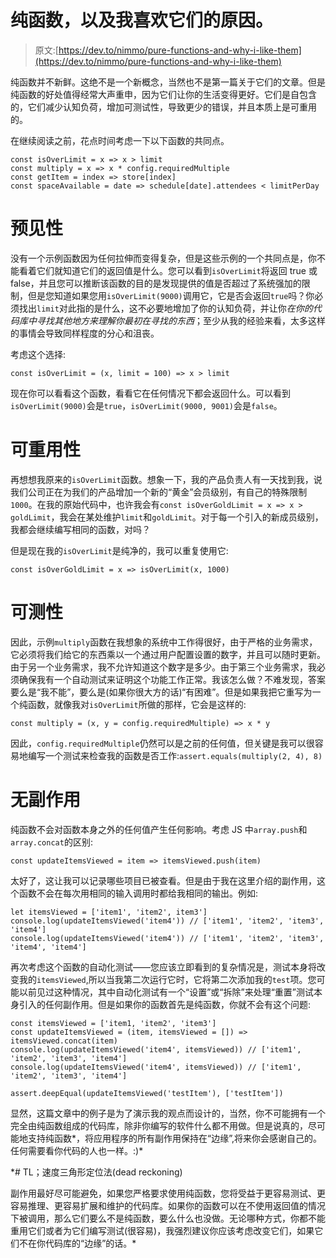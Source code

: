 # 纯函数，以及我喜欢它们的原因。

> 原文:[https://dev.to/nimmo/pure-functions-and-why-i-like-them](https://dev.to/nimmo/pure-functions-and-why-i-like-them)

纯函数并不新鲜。这绝不是一个新概念，当然也不是第一篇关于它们的文章。但是纯函数的好处值得经常大声重申，因为它们让你的生活变得更好。它们是自包含的，它们减少认知负荷，增加可测试性，导致更少的错误，并且本质上是可重用的。

在继续阅读之前，花点时间考虑一下以下函数的共同点。

```
const isOverLimit = x => x > limit
const multiply = x => x * config.requiredMultiple
const getItem = index => store[index]
const spaceAvailable = date => schedule[date].attendees < limitPerDay 
```

# 预见性

没有一个示例函数因为任何拉伸而变得复杂，但是这些示例的一个共同点是，你不能看着它们就知道它们的返回值是什么。您可以看到`isOverLimit`将返回 true 或 false，并且您可以推断该函数的目的是发现提供的值是否超过了系统强加的限制，但是您知道如果您用`isOverLimit(9000)`调用它，它是否会返回`true`吗？你必须找出`limit`对此指的是什么，这不必要地增加了你的认知负荷，并让你*在你的代码库中寻找其他地方来理解你最初在寻找的东西*；至少从我的经验来看，太多这样的事情会导致同样程度的分心和沮丧。

考虑这个选择:

```
const isOverLimit = (x, limit = 100) => x > limit 
```

现在你可以看看这个函数，看看它在任何情况下都会返回什么。可以看到`isOverLimit(9000)`会是`true`，`isOverLimit(9000, 9001)`会是`false`。

# 可重用性

再想想我原来的`isOverLimit`函数。想象一下，我的产品负责人有一天找到我，说我们公司正在为我们的产品增加一个新的“黄金”会员级别，有自己的特殊限制`1000`。在我的原始代码中，也许我会有`const isOverGoldLimit = x => x > goldLimit`，我会在某处维护`limit`和`goldLimit`。对于每一个引入的新成员级别，我都会继续编写相同的函数，对吗？

但是现在我的`isOverLimit`是纯净的，我可以重复使用它:

```
const isOverGoldLimit = x => isOverLimit(x, 1000) 
```

# 可测性

因此，示例`multiply`函数在我想象的系统中工作得很好，由于严格的业务需求，它必须将我们给它的东西乘以一个通过用户配置设置的数字，并且可以随时更新。由于另一个业务需求，我不允许知道这个数字是多少。由于第三个业务需求，我必须确保我有一个自动测试来证明这个功能工作正常。我该怎么做？不难发现，答案要么是“我不能”，要么是(如果你很大方的话)“有困难”。但是如果我把它重写为一个纯函数，就像我对`isOverLimit`所做的那样，它会是这样的:

```
const multiply = (x, y = config.requiredMultiple) => x * y 
```

因此，`config.requiredMultiple`仍然可以是之前的任何值，但关键是我可以很容易地编写一个测试来检查我的函数是否工作:`assert.equals(multiply(2, 4), 8)`

# 无副作用

纯函数不会对函数本身之外的任何值产生任何影响。考虑 JS 中`array.push`和`array.concat`的区别:

```
const updateItemsViewed = item => itemsViewed.push(item) 
```

太好了，这让我可以记录哪些项目已被查看。但是由于我在这里介绍的副作用，这个函数不会在每次用相同的输入调用时都给我相同的输出。例如:

```
let itemsViewed = ['item1', 'item2', item3']
console.log(updateItemsViewed('item4')) // ['item1', 'item2', 'item3', 'item4']
console.log(updateItemsViewed('item4')) // ['item1', 'item2', 'item3', 'item4', 'item4'] 
```

再次考虑这个函数的自动化测试——您应该立即看到的复杂情况是，测试本身将改变我的`itemsViewed`,所以当我第二次运行它时，它将第二次添加我的`test`项。您可能以前见过这种情况，其中自动化测试有一个“设置”或“拆除”来处理“重置”测试本身引入的任何副作用。但是如果你的函数首先是纯函数，你就不会有这个问题:

```
const itemsViewed = ['item1, 'item2', 'item3']
const updateItemsViewed = (item, itemsViewed = []) => itemsViewed.concat(item)
console.log(updateItemsViewed('item4', itemsViewed)) // ['item1', 'item2', 'item3', 'item4']
console.log(updateItemsViewed('item4', itemsViewed)) // ['item1', 'item2', 'item3', 'item4']

assert.deepEqual(updateItemsViewed('testItem'), ['testItem']) 
```

显然，这篇文章中的例子是为了演示我的观点而设计的，当然，你不可能拥有一个完全由纯函数组成的代码库，除非你编写的软件什么都不用做。但是说真的，尽可能地支持纯函数*，将应用程序的所有副作用保持在“边缘”,将来你会感谢自己的。任何需要看你代码的人也一样。:)*

 *# TL；速度三角形定位法(dead reckoning)

副作用最好尽可能避免，如果您严格要求使用纯函数，您将受益于更容易测试、更容易推理、更容易扩展和维护的代码库。如果你的函数可以在不使用返回值的情况下被调用，那么它们要么不是纯函数，要么什么也没做。无论哪种方式，你都不能重用它们或者为它们编写测试(很容易)，我强烈建议你应该考虑改变它们，如果它们不在你代码库的“边缘”的话。*